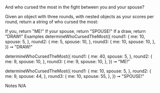 And who cursed the most in the fight between you and your spouse?

Given an object with three rounds, with nested objects as your scores per round, return a string of who cursed the most:

If you, return "ME!"
If your spouse, return "SPOUSE!"
If a draw, return "DRAW!"
Examples
determineWhoCursedTheMost({
  round1: {
    me: 10,
    spouse: 5,
  },
  round2: {
    me: 5,
    spouse: 10,
  },
  round3: {
    me: 10,
    spouse: 10,
  },
}) ➞ "DRAW!"


determineWhoCursedTheMost({
  round1: {
    me: 40,
    spouse: 5,
  },
  round2: {
    me: 9,
    spouse: 10,
  },
  round3: {
    me: 9,
    spouse: 10,
  },
}) ➞ "ME!"


determineWhoCursedTheMost({
  round1: {
    me: 10,
    spouse: 5,
  },
  round2: {
    me: 9,
    spouse: 44,
  },
  round3: {
    me: 10,
    spouse: 55,
  },
}) ➞ "SPOUSE!"

Notes
N/A